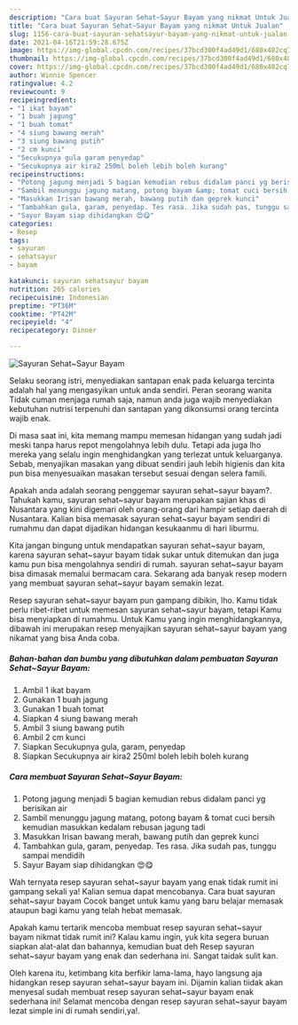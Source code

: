 ```yaml
---
description: "Cara buat Sayuran Sehat~Sayur Bayam yang nikmat Untuk Jualan"
title: "Cara buat Sayuran Sehat~Sayur Bayam yang nikmat Untuk Jualan"
slug: 1156-cara-buat-sayuran-sehatsayur-bayam-yang-nikmat-untuk-jualan
date: 2021-04-16T21:59:28.675Z
image: https://img-global.cpcdn.com/recipes/37bcd300f4ad49d1/680x482cq70/sayuran-sehatsayur-bayam-foto-resep-utama.jpg
thumbnail: https://img-global.cpcdn.com/recipes/37bcd300f4ad49d1/680x482cq70/sayuran-sehatsayur-bayam-foto-resep-utama.jpg
cover: https://img-global.cpcdn.com/recipes/37bcd300f4ad49d1/680x482cq70/sayuran-sehatsayur-bayam-foto-resep-utama.jpg
author: Winnie Spencer
ratingvalue: 4.2
reviewcount: 9
recipeingredient:
- "1 ikat bayam"
- "1 buah jagung"
- "1 buah tomat"
- "4 siung bawang merah"
- "3 siung bawang putih"
- "2 cm kunci"
- "Secukupnya gula garam penyedap"
- "Secukupnya air kira2 250ml boleh lebih boleh kurang"
recipeinstructions:
- "Potong jagung menjadi 5 bagian kemudian rebus didalam panci yg berisikan air"
- "Sambil menunggu jagung matang, potong bayam &amp; tomat cuci bersih kemudian masukkan kedalam rebusan jagung tadi"
- "Masukkan Irisan bawang merah, bawang putih dan geprek kunci"
- "Tambahkan gula, garam, penyedap. Tes rasa. Jika sudah pas, tunggu sampai mendidih"
- "Sayur Bayam siap dihidangkan 😍😋"
categories:
- Resep
tags:
- sayuran
- sehatsayur
- bayam

katakunci: sayuran sehatsayur bayam 
nutrition: 265 calories
recipecuisine: Indonesian
preptime: "PT36M"
cooktime: "PT42M"
recipeyield: "4"
recipecategory: Dinner

---
```



![Sayuran Sehat~Sayur Bayam](https://img-global.cpcdn.com/recipes/37bcd300f4ad49d1/680x482cq70/sayuran-sehatsayur-bayam-foto-resep-utama.jpg)

Selaku seorang istri, menyediakan santapan enak pada keluarga tercinta adalah hal yang mengasyikan untuk anda sendiri. Peran seorang  wanita Tidak cuman menjaga rumah saja, namun anda juga wajib menyediakan kebutuhan nutrisi terpenuhi dan santapan yang dikonsumsi orang tercinta wajib enak.

Di masa  saat ini, kita memang mampu memesan hidangan yang sudah jadi meski tanpa harus repot mengolahnya lebih dulu. Tetapi ada juga lho mereka yang selalu ingin menghidangkan yang terlezat untuk keluarganya. Sebab, menyajikan masakan yang dibuat sendiri jauh lebih higienis dan kita pun bisa menyesuaikan masakan tersebut sesuai dengan selera famili. 



Apakah anda adalah seorang penggemar sayuran sehat~sayur bayam?. Tahukah kamu, sayuran sehat~sayur bayam merupakan sajian khas di Nusantara yang kini digemari oleh orang-orang dari hampir setiap daerah di Nusantara. Kalian bisa memasak sayuran sehat~sayur bayam sendiri di rumahmu dan dapat dijadikan hidangan kesukaanmu di hari liburmu.

Kita jangan bingung untuk mendapatkan sayuran sehat~sayur bayam, karena sayuran sehat~sayur bayam tidak sukar untuk ditemukan dan juga kamu pun bisa mengolahnya sendiri di rumah. sayuran sehat~sayur bayam bisa dimasak memalui bermacam cara. Sekarang ada banyak resep modern yang membuat sayuran sehat~sayur bayam semakin lezat.

Resep sayuran sehat~sayur bayam pun gampang dibikin, lho. Kamu tidak perlu ribet-ribet untuk memesan sayuran sehat~sayur bayam, tetapi Kamu bisa menyiapkan di rumahmu. Untuk Kamu yang ingin menghidangkannya, dibawah ini merupakan resep menyajikan sayuran sehat~sayur bayam yang nikamat yang bisa Anda coba.

<!--inarticleads1-->

##### Bahan-bahan dan bumbu yang dibutuhkan dalam pembuatan Sayuran Sehat~Sayur Bayam:

1. Ambil 1 ikat bayam
1. Gunakan 1 buah jagung
1. Gunakan 1 buah tomat
1. Siapkan 4 siung bawang merah
1. Ambil 3 siung bawang putih
1. Ambil 2 cm kunci
1. Siapkan Secukupnya gula, garam, penyedap
1. Siapkan Secukupnya air kira2 250ml boleh lebih boleh kurang




<!--inarticleads2-->

##### Cara membuat Sayuran Sehat~Sayur Bayam:

1. Potong jagung menjadi 5 bagian kemudian rebus didalam panci yg berisikan air
1. Sambil menunggu jagung matang, potong bayam &amp; tomat cuci bersih kemudian masukkan kedalam rebusan jagung tadi
1. Masukkan Irisan bawang merah, bawang putih dan geprek kunci
1. Tambahkan gula, garam, penyedap. Tes rasa. Jika sudah pas, tunggu sampai mendidih
1. Sayur Bayam siap dihidangkan 😍😋




Wah ternyata resep sayuran sehat~sayur bayam yang enak tidak rumit ini gampang sekali ya! Kalian semua dapat mencobanya. Cara buat sayuran sehat~sayur bayam Cocok banget untuk kamu yang baru belajar memasak ataupun bagi kamu yang telah hebat memasak.

Apakah kamu tertarik mencoba membuat resep sayuran sehat~sayur bayam nikmat tidak rumit ini? Kalau kamu ingin, yuk kita segera buruan siapkan alat-alat dan bahannya, kemudian buat deh Resep sayuran sehat~sayur bayam yang enak dan sederhana ini. Sangat taidak sulit kan. 

Oleh karena itu, ketimbang kita berfikir lama-lama, hayo langsung aja hidangkan resep sayuran sehat~sayur bayam ini. Dijamin kalian tiidak akan menyesal sudah membuat resep sayuran sehat~sayur bayam enak sederhana ini! Selamat mencoba dengan resep sayuran sehat~sayur bayam lezat simple ini di rumah sendiri,ya!.

